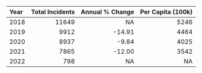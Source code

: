 |Year | Total Incidents| Annual % Change| Per Capita (100k)|
|:----|---------------:|---------------:|-----------------:|
|2018 |           11649|              NA|              5246|
|2019 |            9912|          -14.91|              4464|
|2020 |            8937|           -9.84|              4025|
|2021 |            7865|          -12.00|              3542|
|2022 |             798|              NA|                NA|
